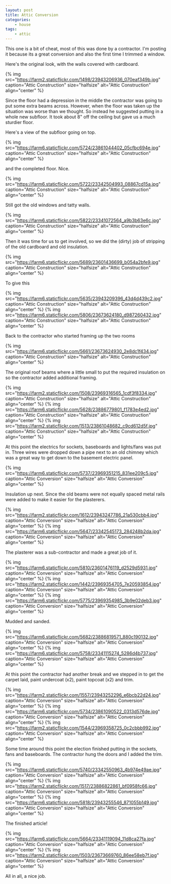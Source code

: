 ```yaml
---
layout: post
title: Attic Conversion
categories:
    - house
tags:
    - attic
---
```


This one is a bit of cheat, most of this was done by a contractor. I'm posting it because its a great conversion and also the first time I trimmed a window.

Here's the original look, with the walls covered with cardboard.

{% img src="https://farm2.staticflickr.com/1498/23943206936_070eaf349b.jpg" caption="Attic Construction" size="halfsize" alt="Attic Construction" align="center" %}

Since the floor had a depression in the middle the contractor was going to put some extra beams across. However, when the floor was taken up the situation was worse than we thought. So instead he suggested putting in a whole new subfloor. It took about 8" off the ceiling but gave us a much sturdier floor.

Here's a view of the subfloor going on top.

{% img src="https://farm6.staticflickr.com/5724/23861044402_05cfbc694e.jpg" caption="Attic Construction" size="halfsize" alt="Attic Construction" align="center" %}

and the completed floor. Nice.

{% img src="https://farm6.staticflickr.com/5722/23342504993_08867cd15a.jpg" caption="Attic Construction" size="halfsize" alt="Attic Construction" align="center" %}

Still got the old windows and tatty walls.

{% img src="https://farm6.staticflickr.com/5822/23341072564_a9b3b63e6c.jpg" caption="Attic Construction" size="halfsize" alt="Attic Construction" align="center" %}

Then it was time for us to get involved, so we did the (dirty) job of stripping of the old cardboard and old insulation.

{% img src="https://farm6.staticflickr.com/5689/23601436699_b054a2bfe9.jpg" caption="Attic Construction" size="halfsize" alt="Attic Construction" align="center" %}

To give this

{% img src="https://farm6.staticflickr.com/5635/23943209396_43d4d439c2.jpg" caption="Attic Construction" size="halfsize" alt="Attic Construction" align="center" %}
{% img src="https://farm6.staticflickr.com/5806/23673624180_d987260432.jpg" caption="Attic Construction" size="halfsize" alt="Attic Construction" align="center" %}

Back to the contractor who started framing up the two rooms

{% img src="https://farm6.staticflickr.com/5661/23673624930_2e8dc1f434.jpg" caption="Attic Construction" size="halfsize" alt="Attic Construction" align="center" %}

The original roof beams where a little small to put the required insulation on so the contractor added additional framing.

{% img src="https://farm2.staticflickr.com/1508/23969316565_1cdf3f8334.jpg" caption="Attic Construction" size="halfsize" alt="Attic Construction" align="center" %}
{% img src="https://farm6.staticflickr.com/5628/23886779801_f1783e4ed2.jpg" caption="Attic Construction" size="halfsize" alt="Attic Construction" align="center" %}
{% img src="https://farm2.staticflickr.com/1513/23861048682_c9cd612d5f.jpg" caption="Attic Construction" size="halfsize" alt="Attic Construction" align="center" %}

At this point the electrics for sockets, baseboards and lights/fans was put in. Three wires were dropped down a pipe next to an old chimney which was a great way to get down to the basement electric panel.

{% img src="https://farm6.staticflickr.com/5737/23969351215_831ee209c5.jpg" caption="Attic Conversion" size="halfsize" alt="Attic Conversion" align="center" %}

Insulation up next. Since the old beams were not equally spaced metal rails were added to make it easier for the plasterers.

{% img src="https://farm2.staticflickr.com/1612/23943247786_21a530cbb4.jpg" caption="Attic Conversion" size="halfsize" alt="Attic Conversion" align="center" %}
{% img src="https://farm6.staticflickr.com/5647/23342545173_284248b2da.jpg" caption="Attic Conversion" size="halfsize" alt="Attic Conversion" align="center" %}

The plasterer was a sub-contractor and made a great job of it.

{% img src="https://farm6.staticflickr.com/5810/23601476119_d2529d5931.jpg" caption="Attic Conversion" size="halfsize" alt="Attic Conversion" align="center" %}
{% img src="https://farm2.staticflickr.com/1442/23969354705_7e20593854.jpg" caption="Attic Conversion" size="halfsize" alt="Attic Conversion" align="center" %}
{% img src="https://farm6.staticflickr.com/5775/23969354985_3b9e02deb3.jpg" caption="Attic Conversion" size="halfsize" alt="Attic Conversion" align="center" %}

Mudded and sanded.

{% img src="https://farm6.staticflickr.com/5682/23886819571_880c190132.jpg" caption="Attic Conversion" size="halfsize" alt="Attic Conversion" align="center" %}
{% img src="https://farm6.staticflickr.com/5758/23341115274_5286d4b737.jpg" caption="Attic Conversion" size="halfsize" alt="Attic Conversion" align="center" %}

At this point the contractor had another break and we stepped in to get the carpet laid, paint undercoat (x2), paint topcoat (x2) and trim.

{% img src="https://farm2.staticflickr.com/1557/23943252296_e6bcb22d24.jpg" caption="Attic Conversion" size="halfsize" alt="Attic Conversion" align="center" %}
{% img src="https://farm6.staticflickr.com/5734/23861090522_0313d576de.jpg" caption="Attic Conversion" size="halfsize" alt="Attic Conversion" align="center" %}
{% img src="https://farm2.staticflickr.com/1544/23969358725_0c2cbbb992.jpg" caption="Attic Conversion" size="halfsize" alt="Attic Conversion" align="center" %}

Some time around this point the election finished putting in the sockets, fans and baseboards. The contractor hung the doors and I added the trim.

{% img src="https://farm6.staticflickr.com/5740/23342550963_4b974e49ae.jpg" caption="Attic Conversion" size="halfsize" alt="Attic Conversion" align="center" %}
{% img src="https://farm2.staticflickr.com/1517/23886822861_bf0958fc66.jpg" caption="Attic Conversion" size="halfsize" alt="Attic Conversion" align="center" %}
{% img src="https://farm6.staticflickr.com/5818/23943255546_871055b149.jpg" caption="Attic Conversion" size="halfsize" alt="Attic Conversion" align="center" %}

The finished article!

{% img src="https://farm6.staticflickr.com/5664/23341119094_11d8ca27fa.jpg" caption="Attic Conversion" size="halfsize" alt="Attic Conversion" align="center" %}
{% img src="https://farm2.staticflickr.com/1503/23673669760_86ee58eb7f.jpg" caption="Attic Conversion" size="halfsize" alt="Attic Conversion" align="center" %}

All in all, a nice job.